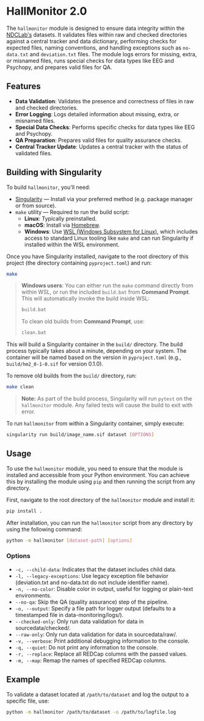 # HallMonitor 2.0

The `hallmonitor` module is designed to ensure data integrity within the [NDCLab's](https://www.ndclab.com/) datasets. It validates files within raw and checked directories against a central tracker and data dictionary, performing checks for expected files, naming conventions, and handling exceptions such as `no-data.txt` and `deviation.txt` files. The module logs errors for missing, extra, or misnamed files, runs special checks for data types like EEG and Psychopy, and prepares valid files for QA.

## Features

- **Data Validation**: Validates the presence and correctness of files in raw and checked directories.
- **Error Logging**: Logs detailed information about missing, extra, or misnamed files.
- **Special Data Checks**: Performs specific checks for data types like EEG and Psychopy.
- **QA Preparation**: Prepares valid files for quality assurance checks.
- **Central Tracker Update**: Updates a central tracker with the status of validated files.

## Building with Singularity
To build `hallmonitor`, you'll need:
* [Singularity](https://github.com/sylabs/singularity/blob/main/INSTALL.md) — Install via your preferred method (e.g. package manager or from source).
* `make` utility — Required to run the build script:
    * **Linux**: Typically preinstalled.
    * **macOS**: Install via [Homebrew](https://formulae.brew.sh/formula/make).
    * **Windows**: Use [WSL (Windows Subsystem for Linux)](https://learn.microsoft.com/en-us/windows/wsl/install), which includes access to standard Linux tooling like `make` and can run Singularity if installed within the WSL environment.

Once you have Singularity installed, navigate to the root directory of this project (the directory containing `pyproject.toml`) and run:
```sh
make
```

> **Windows users**: You can either run the `make` command directly from within WSL, or run the included `build.bat` from **Command Prompt**. This will automatically invoke the build inside WSL:
> ```bat
> build.bat
> ```
> To clean old builds from **Command Prompt**, use:
> ```bat
> clean.bat
> ```

This will build a Singularity container in the `build/` directory. The build process typically takes about a minute, depending on your system. The container will be named based on the version in `pyproject.toml` (e.g., `build/hm2_0-1-0.sif` for version 0.1.0).

To remove old builds from the `build/` directory, run:
```sh
make clean
```

> **Note:** As part of the build process, Singularity will run `pytest` on the `hallmonitor` module. Any failed tests will cause the build to exit with error.

To run `hallmonitor` from within a Singularity container, simply execute:
```sh
singularity run build/image_name.sif dataset [OPTIONS]
```

## Usage

To use the `hallmonitor` module, you need to ensure that the module is installed and accessible from your Python environment. You can achieve this by installing the module using `pip` and then running the script from any directory.

First, navigate to the root directory of the `hallmonitor` module and install it:

```sh
pip install .
```

After installation, you can run the `hallmonitor` script from any directory by using the following command:

```sh
python -m hallmonitor [dataset-path] [options]
```

### Options

- `-c, --child-data`: Indicates that the dataset includes child data.
- `-l, --legacy-exceptions`: Use legacy exception file behavior (deviation.txt and no-data.txt do not include identifier name).
- `-n, --no-color`: Disable color in output, useful for logging or plain-text environments.
- `--no-qa`: Skip the QA (quality assurance) step of the pipeline.
- `-o, --output`: Specify a file path for logger output (defaults to a timestamped file in data-monitoring/logs/).
- `--checked-only`: Only run data validation for data in sourcedata/checked/.
- `--raw-only`: Only run data validation for data in sourcedata/raw/.
- `-v, --verbose`: Print additional debugging information to the console.
- `-q, --quiet`: Do not print any information to the console.
- `-r, --replace`: Replace all REDCap columns with the passed values.
- `-m, --map`: Remap the names of specified REDCap columns.

## Example

To validate a dataset located at `/path/to/dataset` and log the output to a specific file, use:

```sh
python -m hallmonitor /path/to/dataset -o /path/to/logfile.log
```
